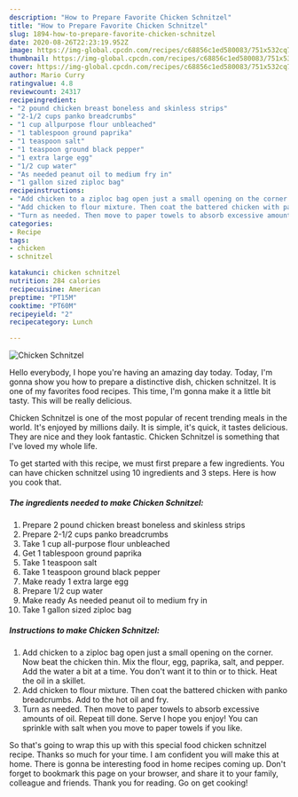 ```yaml
---
description: "How to Prepare Favorite Chicken Schnitzel"
title: "How to Prepare Favorite Chicken Schnitzel"
slug: 1894-how-to-prepare-favorite-chicken-schnitzel
date: 2020-08-26T22:23:19.952Z
image: https://img-global.cpcdn.com/recipes/c68856c1ed580083/751x532cq70/chicken-schnitzel-recipe-main-photo.jpg
thumbnail: https://img-global.cpcdn.com/recipes/c68856c1ed580083/751x532cq70/chicken-schnitzel-recipe-main-photo.jpg
cover: https://img-global.cpcdn.com/recipes/c68856c1ed580083/751x532cq70/chicken-schnitzel-recipe-main-photo.jpg
author: Mario Curry
ratingvalue: 4.8
reviewcount: 24317
recipeingredient:
- "2 pound chicken breast boneless and skinless strips"
- "2-1/2 cups panko breadcrumbs"
- "1 cup allpurpose flour unbleached"
- "1 tablespoon ground paprika"
- "1 teaspoon salt"
- "1 teaspoon ground black pepper"
- "1 extra large egg"
- "1/2 cup water"
- "As needed peanut oil to medium fry in"
- "1 gallon sized ziploc bag"
recipeinstructions:
- "Add chicken to a ziploc bag open just a small opening on the corner. Now beat the chicken thin. Mix the flour, egg, paprika, salt, and pepper. Add the water a bit at a time. You don&#39;t want it to thin or to thick. Heat the oil in a skillet."
- "Add chicken to flour mixture. Then coat the battered chicken with panko breadcrumbs. Add to the hot oil and fry."
- "Turn as needed. Then move to paper towels to absorb excessive amounts of oil. Repeat till done. Serve I hope you enjoy! You can sprinkle with salt when you move to paper towels if you like."
categories:
- Recipe
tags:
- chicken
- schnitzel

katakunci: chicken schnitzel 
nutrition: 284 calories
recipecuisine: American
preptime: "PT15M"
cooktime: "PT60M"
recipeyield: "2"
recipecategory: Lunch

---
```



![Chicken Schnitzel](https://img-global.cpcdn.com/recipes/c68856c1ed580083/751x532cq70/chicken-schnitzel-recipe-main-photo.jpg)

Hello everybody, I hope you're having an amazing day today. Today, I'm gonna show you how to prepare a distinctive dish, chicken schnitzel. It is one of my favorites food recipes. This time, I'm gonna make it a little bit tasty. This will be really delicious.

Chicken Schnitzel is one of the most popular of recent trending meals in the world. It's enjoyed by millions daily. It is simple, it's quick, it tastes delicious. They are nice and they look fantastic. Chicken Schnitzel is something that I've loved my whole life.




To get started with this recipe, we must first prepare a few ingredients. You can have chicken schnitzel using 10 ingredients and 3 steps. Here is how you cook that.

<!--inarticleads1-->

##### The ingredients needed to make Chicken Schnitzel:

1. Prepare 2 pound chicken breast boneless and skinless strips
1. Prepare 2-1/2 cups panko breadcrumbs
1. Take 1 cup all-purpose flour unbleached
1. Get 1 tablespoon ground paprika
1. Take 1 teaspoon salt
1. Take 1 teaspoon ground black pepper
1. Make ready 1 extra large egg
1. Prepare 1/2 cup water
1. Make ready As needed peanut oil to medium fry in
1. Take 1 gallon sized ziploc bag




<!--inarticleads2-->

##### Instructions to make Chicken Schnitzel:

1. Add chicken to a ziploc bag open just a small opening on the corner. Now beat the chicken thin. Mix the flour, egg, paprika, salt, and pepper. Add the water a bit at a time. You don&#39;t want it to thin or to thick. Heat the oil in a skillet.
1. Add chicken to flour mixture. Then coat the battered chicken with panko breadcrumbs. Add to the hot oil and fry.
1. Turn as needed. Then move to paper towels to absorb excessive amounts of oil. Repeat till done. Serve I hope you enjoy! You can sprinkle with salt when you move to paper towels if you like.




So that's going to wrap this up with this special food chicken schnitzel recipe. Thanks so much for your time. I am confident you will make this at home. There is gonna be interesting food in home recipes coming up. Don't forget to bookmark this page on your browser, and share it to your family, colleague and friends. Thank you for reading. Go on get cooking!

